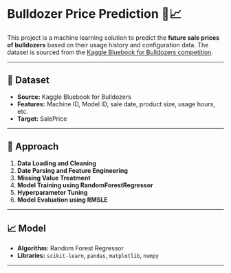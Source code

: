 # Bulldozer Price Prediction 🚜📈

This project is a machine learning solution to predict the **future sale prices of bulldozers** based on their usage history and configuration data. The dataset is sourced from the [Kaggle Bluebook for Bulldozers competition](https://www.kaggle.com/c/bluebook-for-bulldozers).

---

## 📂 Dataset

- **Source:** Kaggle Bluebook for Bulldozers
- **Features:** Machine ID, Model ID, sale date, product size, usage hours, etc.
- **Target:** SalePrice

---

## 🧪 Approach

1. **Data Loading and Cleaning**
2. **Date Parsing and Feature Engineering**
3. **Missing Value Treatment**
4. **Model Training using RandomForestRegressor**
5. **Hyperparameter Tuning**
6. **Model Evaluation using RMSLE**

---

## 📈 Model

- **Algorithm:** Random Forest Regressor
- **Libraries:** `scikit-learn`, `pandas`, `matplotlib`, `numpy`

---
